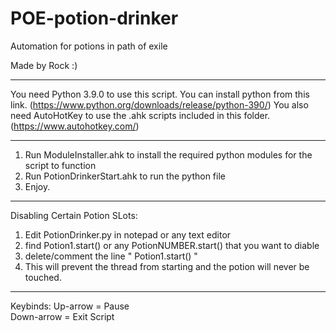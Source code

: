# POE-potion-drinker
Automation for potions in path of exile

Made by Rock :)

---------------------------------

You need Python 3.9.0 to use this script. You can install python from this link. (https://www.python.org/downloads/release/python-390/)
You also need AutoHotKey to use the .ahk scripts included in this folder. (https://www.autohotkey.com/)

---------------------------------

1. Run ModuleInstaller.ahk to install the required python modules for the script to function
2. Run PotionDrinkerStart.ahk to run the python file
3. Enjoy.

---------------------------------
Disabling Certain Potion SLots:

1. Edit PotionDrinker.py in notepad or any text editor
2. find Potion1.start() or any PotionNUMBER.start() that you want to diable
3. delete/comment the line " Potion1.start() "
4. This will prevent the thread from starting and the potion will never be touched.

---------------------------------

Keybinds:
Up-arrow = Pause  
Down-arrow = Exit Script
